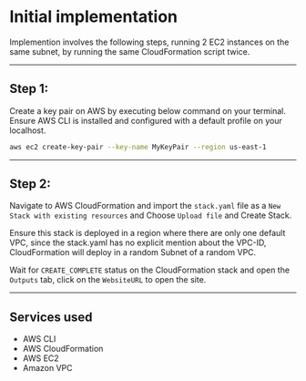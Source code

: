 # Initial implementation

Implemention involves the following steps, running 2 EC2 instances on the same subnet, by running the same CloudFormation script twice.

---

## Step 1:

Create a key pair on AWS by executing below command on your terminal. Ensure AWS CLI is installed and configured with a default profile on your localhost.

```sh
aws ec2 create-key-pair --key-name MyKeyPair --region us-east-1
```

---

## Step 2:

Navigate to AWS CloudFormation and import the `stack.yaml` file as a `New Stack with existing resources` and Choose `Upload file` and Create Stack.

Ensure this stack is deployed in a region where there are only one default VPC, since the stack.yaml has no explicit mention about the VPC-ID, CloudFormation will deploy in a random Subnet of a random VPC.

Wait for `CREATE_COMPLETE` status on the CloudFormation stack and open the `Outputs` tab, click on the `WebsiteURL` to open the site.

---

## Services used

- AWS CLI
- AWS CloudFormation
- AWS EC2
- Amazon VPC
